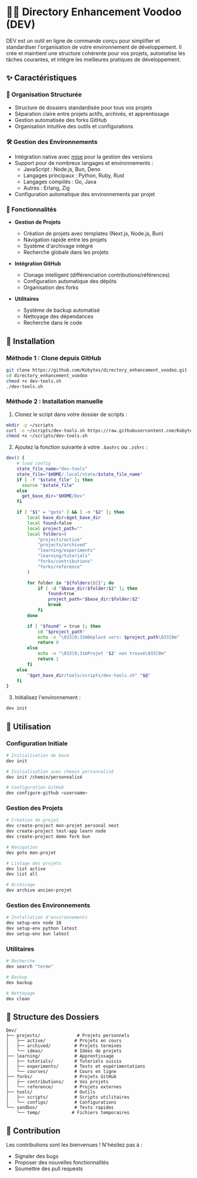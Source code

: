 # 🧙‍♂️ Directory Enhancement Voodoo (DEV)

DEV est un outil en ligne de commande conçu pour simplifier et standardiser l'organisation de votre environnement de développement. Il crée et maintient une structure cohérente pour vos projets, automatise les tâches courantes, et intègre les meilleures pratiques de développement.

## ✨ Caractéristiques

### 📁 Organisation Structurée

- Structure de dossiers standardisée pour tous vos projets
- Séparation claire entre projets actifs, archivés, et apprentissage
- Gestion automatisée des forks GitHub
- Organisation intuitive des outils et configurations

### 🛠️ Gestion des Environnements

- Intégration native avec [mise](https://mise.jdx.dev/) pour la gestion des versions
- Support pour de nombreux langages et environnements :
  - JavaScript : Node.js, Bun, Deno
  - Langages principaux : Python, Ruby, Rust
  - Langages compilés : Go, Java
  - Autres : Erlang, Zig
- Configuration automatique des environnements par projet

### 🚀 Fonctionnalités

- **Gestion de Projets**

  - Création de projets avec templates (Next.js, Node.js, Bun)
  - Navigation rapide entre les projets
  - Système d'archivage intégré
  - Recherche globale dans les projets

- **Intégration GitHub**

  - Clonage intelligent (différenciation contributions/références)
  - Configuration automatique des dépôts
  - Organisation des forks

- **Utilitaires**
  - Système de backup automatisé
  - Nettoyage des dépendances
  - Recherche dans le code

## 🚀 Installation

### Méthode 1 : Clone depuis GitHub

```bash
git clone https://github.com/Kobytes/directory_enhancement_voodoo.git
cd directory_enhancement_voodoo
chmod +x dev-tools.sh
./dev-tools.sh
```

### Méthode 2 : Installation manuelle

1. Clonez le script dans votre dossier de scripts :

```bash
mkdir -p ~/scripts
curl -o ~/scripts/dev-tools.sh https://raw.githubusercontent.com/Kobytes/directory_enhancement_voodoo/main/dev-tools.sh
chmod +x ~/scripts/dev-tools.sh
```

2. Ajoutez la fonction suivante à votre `.bashrc` ou `.zshrc` :

```bash
dev() {
    # load config
    state_file_name="dev-tools"
    state_file="$HOME/.local/state/$state_file_name"
    if [ -f "$state_file" ]; then
      source "$state_file"
    else
      get_base_dir="$HOME/Dev"
    fi

    if [ "$1" = "goto" ] && [ -n "$2" ]; then
        local base_dir=$get_base_dir
        local found=false
        local project_path=""
        local folders=(
            "projects/active"
            "projects/archived"
            "learning/experiments"
            "learning/tutorials"
            "forks/contributions"
            "forks/reference"
        )

        for folder in "${folders[@]}"; do
            if [ -d "$base_dir/$folder/$2" ]; then
                found=true
                project_path="$base_dir/$folder/$2"
                break
            fi
        done

        if [ "$found" = true ]; then
            cd "$project_path"
            echo -e "\033[0;32mDéplacé vers: $project_path\033[0m"
            return 0
        else
            echo -e "\033[0;31mProjet '$2' non trouvé\033[0m"
            return 1
        fi
    else
        "$get_base_dir/tools/scripts/dev-tools.sh" "$@"
    fi
}
```

3. Initialisez l'environnement :

```bash
dev init
```

## 📖 Utilisation

### Configuration Initiale

```bash
# Initialisation de base
dev init

# Initialisation avec chemin personnalisé
dev init /chemin/personnalisé

# Configuration GitHub
dev configure-github <username>
```

### Gestion des Projets

```bash
# Création de projet
dev create-project mon-projet personal next
dev create-project test-app learn node
dev create-project demo fork bun

# Navigation
dev goto mon-projet

# Listage des projets
dev list active
dev list all

# Archivage
dev archive ancien-projet
```

### Gestion des Environnements

```bash
# Installation d'environnements
dev setup-env node 18
dev setup-env python latest
dev setup-env bun latest
```

### Utilitaires

```bash
# Recherche
dev search "terme"

# Backup
dev backup

# Nettoyage
dev clean
```

## 📁 Structure des Dossiers

```
Dev/
├── projects/              # Projets personnels
│   ├── active/           # Projets en cours
│   ├── archived/         # Projets terminés
│   └── ideas/            # Idées de projets
├── learning/             # Apprentissage
│   ├── tutorials/        # Tutoriels suivis
│   ├── experiments/      # Tests et expérimentations
│   └── courses/          # Cours en ligne
├── forks/                # Projets GitHub
│   ├── contributions/    # Vos projets
│   └── reference/        # Projets externes
├── tools/                # Outils
│   ├── scripts/          # Scripts utilitaires
│   └── configs/          # Configurations
└── sandbox/              # Tests rapides
    └── temp/            # Fichiers temporaires
```

## 🤝 Contribution

Les contributions sont les bienvenues ! N'hésitez pas à :

- Signaler des bugs
- Proposer des nouvelles fonctionnalités
- Soumettre des pull requests
